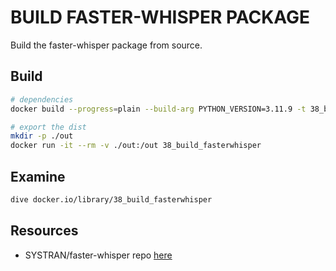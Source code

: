 # BUILD FASTER-WHISPER PACKAGE

Build the faster-whisper package from source.  

## Build

```sh
# dependencies
docker build --progress=plain --build-arg PYTHON_VERSION=3.11.9 -t 38_build_fasterwhisper .

# export the dist
mkdir -p ./out
docker run -it --rm -v ./out:/out 38_build_fasterwhisper 
```

## Examine

```sh
dive docker.io/library/38_build_fasterwhisper 
```

## Resources

* SYSTRAN/faster-whisper repo [here](https://github.com/SYSTRAN/faster-whisper)
